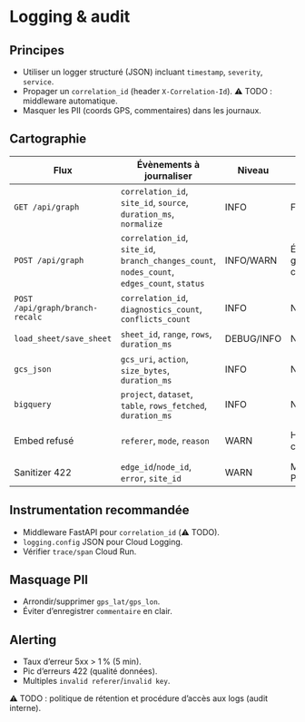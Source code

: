 # Logging & audit

## Principes
- Utiliser un logger structuré (JSON) incluant `timestamp`, `severity`, `service`.
- Propager un `correlation_id` (header `X-Correlation-Id`). ⚠️ TODO : middleware automatique.
- Masquer les PII (coords GPS, commentaires) dans les journaux.

## Cartographie

| Flux | Évènements à journaliser | Niveau | PII | Rétention | Notes |
| --- | --- | --- | --- | --- | --- |
| `GET /api/graph` | `correlation_id`, `site_id`, `source`, `duration_ms`, `normalize` | INFO | Faible | 30 j | Ajouter `data_source` |
| `POST /api/graph` | `correlation_id`, `site_id`, `branch_changes_count`, `nodes_count`, `edges_count`, `status` | INFO/WARN | Éviter graphe complet | 1 an | WARN si `branch_conflicts` |
| `POST /api/graph/branch-recalc` | `correlation_id`, `diagnostics_count`, `conflicts_count` | INFO | N/A | 6 mois | Suivi qualité données |
| `load_sheet/save_sheet` | `sheet_id`, `range`, `rows`, `duration_ms` | DEBUG/INFO | Non | 90 j | Pour debug quotas |
| `gcs_json` | `gcs_uri`, `action`, `size_bytes`, `duration_ms` | INFO | Non | 6 mois | Vérifier storage client |
| `bigquery` | `project`, `dataset`, `table`, `rows_fetched`, `duration_ms` | INFO | Non | 6 mois | WARN si volume élevé |
| Embed refusé | `referer`, `mode`, `reason` | WARN | Hachage clé | 1 an | Détection tentative intrusion |
| Sanitizer 422 | `edge_id`/`node_id`, `error`, `site_id` | WARN | Masquer PII | 1 an | Audit qualité données |

## Instrumentation recommandée
- Middleware FastAPI pour `correlation_id` (⚠️ TODO).
- `logging.config` JSON pour Cloud Logging.
- Vérifier `trace/span` Cloud Run.

## Masquage PII
- Arrondir/supprimer `gps_lat/gps_lon`.
- Éviter d’enregistrer `commentaire` en clair.

## Alerting
- Taux d’erreur 5xx > 1 % (5 min).
- Pic d’erreurs 422 (qualité données).
- Multiples `invalid referer`/`invalid key`.

⚠️ TODO : politique de rétention et procédure d’accès aux logs (audit interne).

